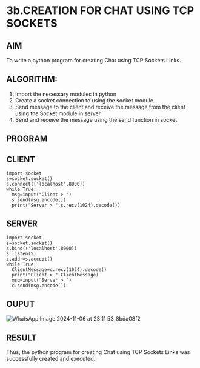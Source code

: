 # 3b.CREATION FOR CHAT USING TCP SOCKETS
## AIM
To write a python program for creating Chat using TCP Sockets Links.
## ALGORITHM:
1. Import the necessary modules in python
2. Create a socket connection to using the socket module.
3. Send message to the client and receive the message from the client using the Socket module in
 server
4. Send and receive the message using the send function in socket.
## PROGRAM
## CLIENT
```
import socket 
s=socket.socket() 
s.connect(('localhost',8000)) 
while True: 
  msg=input("Client > ") 
  s.send(msg.encode()) 
  print("Server > ",s.recv(1024).decode()) 
```
## SERVER
```
import socket 
s=socket.socket() 
s.bind(('localhost',8000)) 
s.listen(5) 
c,addr=s.accept() 
while True: 
  ClientMessage=c.recv(1024).decode() 
  print("Client > ",ClientMessage) 
  msg=input("Server > ") 
  c.send(msg.encode())
```
## OUPUT
![WhatsApp Image 2024-11-06 at 23 11 53_8bda08f2](https://github.com/user-attachments/assets/17243908-f58b-44f7-abb0-62596d0f3d00)

## RESULT
Thus, the python program for creating Chat using TCP Sockets Links was successfully 
created and executed.
